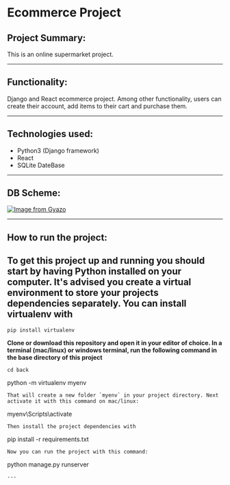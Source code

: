# Ecommerce Project

## Project Summary:

This is an online supermarket project.

---
## Functionality:

Django and React ecommerce project. 
Among other functionality, users can create their account, 
add items to their cart and purchase them.

---
## Technologies used:

- Python3 (Django framework)
- React 
- SQLite DateBase
---
## DB Scheme:

[![Image from Gyazo](https://i.gyazo.com/883425d75540068dfc221945ba37bcb8.png)](https://gyazo.com/883425d75540068dfc221945ba37bcb8)

---
## How to run the project:

To get this project up and running you should start by having Python installed on your computer. It's advised you create a virtual environment to store your projects dependencies separately. You can install virtualenv with
---

```
pip install virtualenv
```

**Clone or download this repository and open it in your editor of choice. In a terminal (mac/linux) or windows terminal, run the following command in the base directory of this project**

```
cd back
```
python -m virtualenv myenv
```
That will create a new folder `myenv` in your project directory. Next activate it with this command on mac/linux:

```
myenv\Scripts\activate
```
Then install the project dependencies with

```
pip install -r requirements.txt
```
Now you can run the project with this command:

```
python manage.py runserver
```
---



